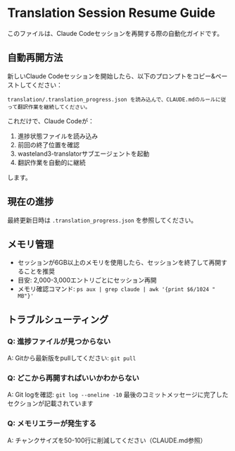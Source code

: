 # Translation Session Resume Guide

このファイルは、Claude Codeセッションを再開する際の自動化ガイドです。

## 自動再開方法

新しいClaude Codeセッションを開始したら、以下のプロンプトをコピー&ペーストしてください：

```
translation/.translation_progress.json を読み込んで、CLAUDE.mdのルールに従って翻訳作業を継続してください。
```

これだけで、Claude Codeが：
1. 進捗状態ファイルを読み込み
2. 前回の終了位置を確認
3. wasteland3-translatorサブエージェントを起動
4. 翻訳作業を自動的に継続

します。

## 現在の進捗

最終更新日時は `.translation_progress.json` を参照してください。

## メモリ管理

- セッションが6GB以上のメモリを使用したら、セッションを終了して再開することを推奨
- 目安: 2,000-3,000エントリごとにセッション再開
- メモリ確認コマンド: `ps aux | grep claude | awk '{print $6/1024 " MB"}'`

## トラブルシューティング

### Q: 進捗ファイルが見つからない
A: Gitから最新版をpullしてください: `git pull`

### Q: どこから再開すればいいかわからない
A: Git logを確認: `git log --oneline -10`
   最後のコミットメッセージに完了したセクションが記載されています

### Q: メモリエラーが発生する
A: チャンクサイズを50-100行に削減してください（CLAUDE.md参照）
